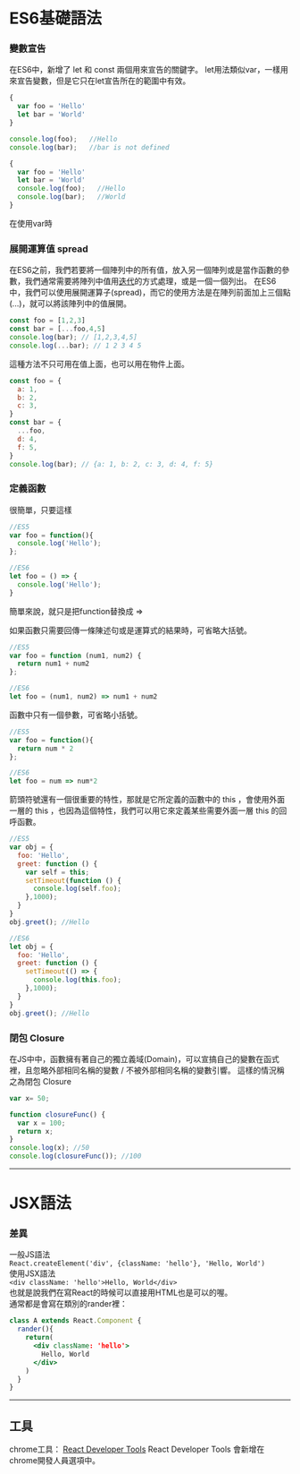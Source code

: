 # ES6基礎語法

### 變數宣告
在ES6中，新增了 let 和 const 兩個用來宣告的關鍵字。
let用法類似var，一樣用來宣告變數，但是它只在let宣告所在的範圍中有效。
```jsx
{
  var foo = 'Hello'
  let bar = 'World'
}

console.log(foo);   //Hello
console.log(bar);   //bar is not defined
```
```jsx
{
  var foo = 'Hello'
  let bar = 'World'
  console.log(foo);   //Hello
  console.log(bar);   //World
}
```
在使用var時


### 展開運算值 spread
在ES6之前，我們若要將一個陣列中的所有值，放入另一個陣列或是當作函數的參數，我們通常需要將陣列中值用[迭代](https://zh.wikipedia.org/wiki/%E8%BF%AD%E4%BB%A3)的方式處理，或是一個一個列出。
在ES6中，我們可以使用展開運算子(spread)，而它的使用方法是在陣列前面加上三個點(...)，就可以將該陣列中的值展開。
```jsx
const foo = [1,2,3]
const bar = [...foo,4,5]
console.log(bar); // [1,2,3,4,5]
console.log(...bar); // 1 2 3 4 5
```

這種方法不只可用在值上面，也可以用在物件上面。
```jsx
const foo = {
  a: 1,
  b: 2,
  c: 3,
}
const bar = {
  ...foo,
  d: 4,
  f: 5,
}
console.log(bar); // {a: 1, b: 2, c: 3, d: 4, f: 5}
```


### 定義函數
很簡單，只要這樣
```jsx
//ES5
var foo = function(){
  console.log('Hello');
};

//ES6
let foo = () => {
  console.log('Hello');
}
```
簡單來說，就只是把function替換成 =>

如果函數只需要回傳一條陳述句或是運算式的結果時，可省略大括號。
```jsx
//ES5
var foo = function (num1, num2) {
  return num1 + num2
};

//ES6
let foo = (num1, num2) => num1 + num2
```

函數中只有一個參數，可省略小括號。
```jsx
//ES5
var foo = function(){
  return num * 2
};

//ES6
let foo = num => num*2
```

箭頭符號還有一個很重要的特性，那就是它所定義的函數中的 this ，會使用外面一層的 this ，也因為這個特性，我們可以用它來定義某些需要外面一層 this 的回呼函數。
```jsx
//ES5
var obj = {
  foo: 'Hello',
  greet: function () {
    var self = this;
    setTimeout(function () {
      console.log(self.foo);
    },1000);
  }
}
obj.greet(); //Hello

//ES6
let obj = {
  foo: 'Hello',
  greet: function () {
    setTimeout(() => {
      console.log(this.foo);
    },1000);
  }
}
obj.greet(); //Hello
```

### 閉包 Closure
在JS中中，函數擁有著自己的獨立義域(Domain)，可以宣搞自己的變數在函式裡，且忽略外部相同名稱的變數 / 不被外部相同名稱的變數引響。
這樣的情況稱之為閉包 Closure
```jsx
var x= 50;

function closureFunc() {
  var x = 100;
  return x;
}
console.log(x); //50
console.log(closureFunc()); //100
```
---
# JSX語法
### 差異
一般JS語法<br/>
`React.createElement('div', {className: 'hello'}, 'Hello, World')`<br/>
使用JSX語法<br/>
`<div className: 'hello'>Hello, World</div>`<br/>
也就是說我們在寫React的時候可以直接用HTML也是可以的喔。<br/>
通常都是會寫在類別的rander裡：
```jsx
class A extends React.Component {
  rander(){
    return(
      <div className: 'hello'>
        Hello, World
      </div>
    )
  }
}
```
---
## 工具
chrome工具：
  [React Developer Tools](https://chrome.google.com/webstore/detail/react-developer-tools/fmkadmapgofadopljbjfkapdkoienihi)
  React Developer Tools 會新增在chrome開發人員選項中。